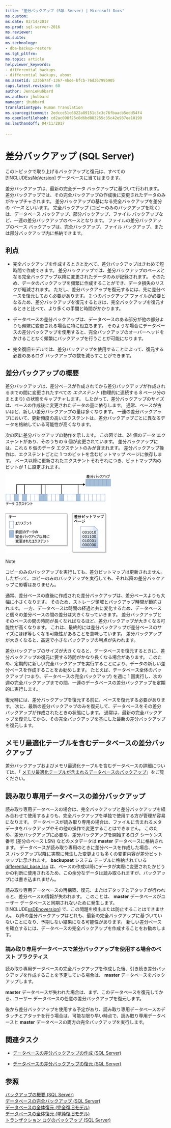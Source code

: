 ```yaml
---
title: "差分バックアップ (SQL Server) | Microsoft Docs"
ms.custom: 
ms.date: 03/14/2017
ms.prod: sql-server-2016
ms.reviewer: 
ms.suite: 
ms.technology:
- dbe-backup-restore
ms.tgt_pltfrm: 
ms.topic: article
helpviewer_keywords:
- differential backups
- differential backups, about
ms.assetid: 123bb7af-1367-4bde-bfcb-76d36799b905
caps.latest.revision: 60
author: JennieHubbard
ms.author: jhubbard
manager: jhubbard
translationtype: Human Translation
ms.sourcegitcommit: 2edcce51c6822a89151c3c3c76fbaacb5edd54f4
ms.openlocfilehash: cd2ac098f25c8d6bd883255c35c42e937ee10190
ms.lasthandoff: 04/11/2017

---
```

# <a name="differential-backups-sql-server"></a>差分バックアップ (SQL Server)
  このトピックで取り上げるバックアップと復元は、すべての [!INCLUDE[ssNoVersion](../../includes/ssnoversion-md.md)] データベースに当てはまります。  
  
 差分バックアップは、最新の完全データ バックアップに基づいて行われます。 差分バックアップでは、その完全バックアップの作成後に変更されたデータのみがキャプチャされます。 差分バックアップの基になる完全バックアップを差分の *ベース* といいます。 完全バックアップ (コピーのみのバックアップを除く) は、データベース バックアップ、部分バックアップ、ファイル バックアップなど、一連の差分バックアップのベースとなります。 ファイルの差分バックアップのベース バックアップは、完全バックアップ、ファイル バックアップ、または部分バックアップ内に格納できます。  
  
  
##  <a name="Benefits"></a> 利点  
  
-   完全バックアップを作成するときと比べて、差分バックアップはきわめて短時間で作成できます。 差分バックアップでは、差分バックアップのベースとなる完全バックアップ以降に変更されたデータのみが記録されます。 そのため、データのバックアップを頻繁に作成することができ、データ損失のリスクが軽減されます。 ただし、差分バックアップを復元するには、先に差分ベースを復元しておく必要があります。 2 つのバックアップ ファイルが必要となるため、差分バックアップを復元するときは、完全バックアップを復元するときと比べて、より多くの手間と時間がかかります。  
  
-   データベースの差分バックアップは、データベースのある部分が他の部分よりも頻繁に変更される場合に特に役立ちます。 そのような場合にデータベースの差分バックアップを使用すると、完全バックアップのオーバーヘッドをかけることなく頻繁にバックアップを行うことが可能になります。  
  
-   完全復旧モデルでは、差分バックアップを使用することによって、復元する必要のあるログ バックアップの数を減らすことができます。  
  
##  <a name="Overview"></a> 差分バックアップの概要  
 差分バックアップは、差分ベースが作成されてから差分バックアップが作成されるまでの間に変更されたすべての *エクステント* (物理的に連続する 8 ページ分のまとまり) の状態をキャプチャします。 したがって、差分バックアップのサイズは、ベースの作成後に変更されたデータの量に依存します。 通常、ベースが古いほど、新しい差分バックアップの量は多くなります。 一連の差分バックアップにおいて、更新頻度の高いエクステントは、差分バックアップごとに異なるデータを格納している可能性が高くなります。  
  
 次の図に差分バックアップの動作を示します。 この図では、24 個のデータ エクステントがあり、そのうちの 6 個が変更されています。 差分バックアップには、これら 6 個のデータ エクステントのみが含まれます。 差分バックアップ操作は、エクステントごとに 1 つのビットを含むビットマップ ページに依存します。 ベース以降に更新されたエクステントそれぞれにつき、ビットマップ内のビットが 1 に設定されます。  
  
 ![差分ビットマップでの変更されたエクステントの識別](../../relational-databases/backup-restore/media/bnr-how-diff-backups-work.gif "差分ビットマップでの変更されたエクステントの識別")  
  
> [!NOTE]  
>  コピーのみのバックアップを実行しても、差分ビットマップは更新されません。 したがって、コピーのみのバックアップを実行しても、それ以降の差分バックアップに影響はありません。  
  
 通常、差分ベースの直後に作成された差分バックアップは、差分ベースよりも大幅に小さくなります。 そのため、ストレージ領域とバックアップ時間が節約されます。 一方、データベースは時間の経過と共に変化するため、データベースと個々の差分ベースの間の差分は大きくなっていきます。 差分バックアップとそのベースの間の時間が長くなればなるほど、差分バックアップが大きくなる可能性が高くなります。 これは、最終的には差分バックアップが差分ベースのサイズにほぼ等しくなる可能性があることを意味しています。 差分バックアップが大きくなると、高速で小さなバックアップの利点が失われます。  
  
 差分バックアップのサイズが大きくなると、データベースを復元するときに、差分バックアップの復元に要する時間がかなり長くなる場合があります。 このため、定期的に新しい完全バックアップを実行することにより、データの新しい差分ベースを作成することをお勧めします。 たとえば、データベース全体のバックアップ (つまり、データベースの完全バックアップ) を週に 1 回実行し、次の週の完全バックアップまでの間、一連のデータベースの差分バックアップを定期的に実行します。  
  
 復元時には、差分バックアップを復元する前に、ベースを復元する必要があります。 次に、最新の差分バックアップのみを復元して、データベースをその差分バックアップが作成されたときの状態にします。 通常は、最新の完全バックアップを復元してから、その完全バックアップを基にした最新の差分バックアップを復元します。  
  
## <a name="differential-backups-of-databases-with-memory-optimized-tables"></a>メモリ最適化テーブルを含むデータベースの差分バックアップ  
 差分バックアップおよびメモリ最適化テーブルを含むデータベースの詳細については、「 [メモリ最適化テーブルが含まれるデータベースのバックアップ](../../relational-databases/in-memory-oltp/backing-up-a-database-with-memory-optimized-tables.md)」をご覧ください。  
  
##  <a name="ReadOnlyDbs"></a> 読み取り専用データベースの差分バックアップ  
 読み取り専用データベースの場合は、完全バックアップと差分バックアップを組み合わせて使用するよりも、完全バックアップを単独で使用する方が管理が容易になります。 データベースが読み取り専用の場合は、ファイルに含まれるメタデータをバックアップやその他の操作で変更することはできません。 このため、差分バックアップに必要な、差分バックアップを開始するログ シーケンス番号 (差分のベース LSN) などのメタデータは **master** データベースに格納されます。 データベースが読み取り専用のときに差分ベースを作成した場合、ベース バックアップ以降に実際に発生した変更よりも多くの変更内容が差分ビットマップに示されます。 **backupset** システム テーブルに格納されている [differential_base_lsn](../../relational-databases/system-tables/backupset-transact-sql.md) は、ベースの作成以降にデータが実際に変更されたかどうかの判断に使用されるため、この余分なデータは読み取られますが、バックアップには書き込まれません。  
  
 読み取り専用データベースの再構築、復元、またはデタッチとアタッチが行われると、差分ベースの情報が失われます。 このことは、 **master** データベースがユーザー データベースと同期されないために発生します。 [!INCLUDE[ssDEnoversion](../../includes/ssdenoversion-md.md)] で、この問題を検出または防止することはできません。 以降の差分バックアップはどれも、最新の完全バックアップに基づいていないことになり、予期しない結果になる可能性があります。 新しい差分ベースを確立するには、データベースの完全バックアップを作成することをお勧めします。  
  
### <a name="best-practices-for-using-differential-backups-with-a-read-only-database"></a>読み取り専用データベースで差分バックアップを使用する場合のベスト プラクティス  
 読み取り専用データベースの完全バックアップを作成した後、引き続き差分バックアップを作成することを予定している場合は、 **master** データベースをバックアップします。  
  
 **master** データベースが失われた場合は、まず、このデータベースを復元してから、ユーザー データベースの任意の差分バックアップを復元します。  
  
 後から差分バックアップを使用する予定があり、読み取り専用データベースのデタッチとアタッチを行う場合は、可能な限り早い時点で、読み取り専用データベースと **master** データベースの両方の完全バックアップを実行します。  
  
##  <a name="RelatedTasks"></a> 関連タスク  
  
-   [データベースの差分バックアップの作成 &#40;SQL Server&#41;](../../relational-databases/backup-restore/create-a-differential-database-backup-sql-server.md)  
  
-   [データベースの差分バックアップの復元 &#40;SQL Server&#41;](../../relational-databases/backup-restore/restore-a-differential-database-backup-sql-server.md)  
  
  
## <a name="see-also"></a>参照  
 [バックアップの概要 &#40;SQL Server&#41;](../../relational-databases/backup-restore/backup-overview-sql-server.md)   
 [データベースの完全バックアップ &#40;SQL Server&#41;](../../relational-databases/backup-restore/full-database-backups-sql-server.md)   
 [データベースの全体復元 &#40;完全復旧モデル&#41;](../../relational-databases/backup-restore/complete-database-restores-full-recovery-model.md)   
 [データベースの全体復元 &#40;単純復旧モデル&#41;](../../relational-databases/backup-restore/complete-database-restores-simple-recovery-model.md)   
 [トランザクション ログのバックアップ &#40;SQL Server&#41;](../../relational-databases/backup-restore/transaction-log-backups-sql-server.md)  
  
  
